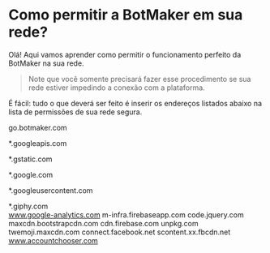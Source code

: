 # Como permitir a BotMaker em sua rede?

Olá! Aqui vamos aprender como permitir o funcionamento perfeito da BotMaker na sua rede.

> Note que você somente precisará fazer esse procedimento se sua rede estiver impedindo a conexão com a plataforma.

É fácil: tudo o que deverá ser feito é inserir os endereços listados abaixo na lista de permissões de sua rede segura.

go.botmaker.com

*.googleapis.com

*.gstatic.com

*.google.com

*.googleusercontent.com

*.giphy.com  
www.google-analytics.com
m-infra.firebaseapp.com
code.jquery.com
maxcdn.bootstrapcdn.com
cdn.firebase.com
unpkg.com
twemoji.maxcdn.com
connect.facebook.net
scontent.xx.fbcdn.net
www.accountchooser.com
